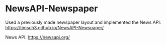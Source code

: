 # NewsAPI-Newspaper
Used a previously made newspaper layout and implemented the News API: https://timsch3.github.io/NewsAPI-Newspaper/

News API: https://newsapi.org/
